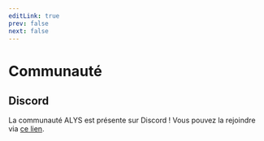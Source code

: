 ```yaml
---
editLink: true
prev: false
next: false
---
```


# Communauté

## Discord
La communauté ALYS est présente sur Discord ! Vous pouvez la rejoindre
via [ce lien](https://discord.gg/mChDJQW).
